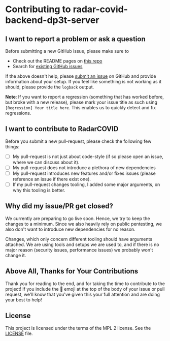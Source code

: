 <!-- Version taken from https://raw.githubusercontent.com/fastlane/fastlane/master/CONTRIBUTING.md and adapted to our needs-->
# Contributing to radar-covid-backend-dp3t-server

## I want to report a problem or ask a question

Before submitting a new GitHub issue, please make sure to

- Check out the README pages on [this repo](https://github.com/RadarCOVID/radar-covid-backend-dp3t-server)
- Search for [existing GitHub issues](https://github.com/RadarCOVID/radar-covid-backend-dp3t-server/issues)

If the above doesn't help, please [submit an issue](https://github.com/RadarCOVID/radar-covid-backend-dp3t-server/issues) on GitHub and provide information about your setup. If you feel like something is not working as it should, please provide the `logback` output.

**Note**: If you want to report a regression (something that has worked before, but broke with a new release), please mark your issue title as such using `[Regression] Your title here`. This enables us to quickly detect and fix regressions.


## I want to contribute to RadarCOVID

Before you submit a new pull-request, please check the following few things:

- [ ] My pull-request is not just about code-style (if so please open an issue, where we can discuss about it).
- [ ] My pull-request does not introduce a plethora of new dependencies
- [ ] My pull-request introduces new features and/or fixes issues (please reference an issue if there exist one).
- [ ] If my pull-request changes tooling, I added some major arguments, on why this tooling is better.

## Why did my issue/PR get closed?

We currently are preparing to go live soon. Hence, we try to keep the changes to a minimum. Since we also heavily rely on public pentesting, we also don't want to introduce new dependencies for no reason.

Changes, which only concern different tooling should have arguments attached. We are using tools and setups we are used to, and if there is no major reason (security issues, performance issues) we probably won't change it.

## Above All, Thanks for Your Contributions

Thank you for reading to the end, and for taking the time to contribute to the project! If you include the 🔑 emoji at the top of the body of your issue or pull request, we'll know that you've given this your full attention and are doing your best to help!

## License

This project is licensed under the terms of the MPL 2 license. See the [LICENSE](LICENSE) file.
